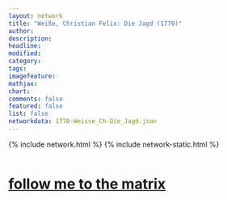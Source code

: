 ```yaml
---
layout: network
title: "Weiße, Christian Felix: Die Jagd (1770)"
author:
description:
headline:
modified:
category:
tags: 
imagefeature: 
mathjax: 
chart: 
comments: false
featured: false
list: false
networkdata: 1770-Weisse_Ch-Die_Jagd.json
---
```

{% include network.html %}
{% include network-static.html %}
<div class="row">
  <div class="small-5 small-centered columns"><a href="/matrix186"><h1>follow me to the matrix</h1></a>
</div>
</div>
